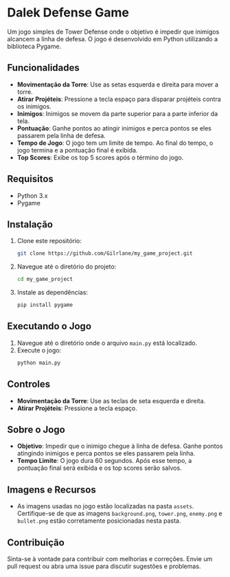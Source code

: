 # Dalek Defense Game

Um jogo simples de Tower Defense onde o objetivo é impedir que inimigos alcancem a linha de defesa. O jogo é desenvolvido em Python utilizando a biblioteca Pygame.

## Funcionalidades

- **Movimentação da Torre**: Use as setas esquerda e direita para mover a torre.
- **Atirar Projéteis**: Pressione a tecla espaço para disparar projéteis contra os inimigos.
- **Inimigos**: Inimigos se movem da parte superior para a parte inferior da tela.
- **Pontuação**: Ganhe pontos ao atingir inimigos e perca pontos se eles passarem pela linha de defesa.
- **Tempo de Jogo**: O jogo tem um limite de tempo. Ao final do tempo, o jogo termina e a pontuação final é exibida.
- **Top Scores**: Exibe os top 5 scores após o término do jogo.

## Requisitos

- Python 3.x
- Pygame

## Instalação

1. Clone este repositório:
    ```bash
    git clone https://github.com/Gilrlane/my_game_project.git
    ```
2. Navegue até o diretório do projeto:
    ```bash
    cd my_game_project
    ```
3. Instale as dependências:
    ```bash
    pip install pygame
    ```

## Executando o Jogo

1. Navegue até o diretório onde o arquivo `main.py` está localizado.
2. Execute o jogo:
    ```bash
    python main.py
    ```

## Controles

- **Movimentação da Torre**: Use as teclas de seta esquerda e direita.
- **Atirar Projéteis**: Pressione a tecla espaço.

## Sobre o Jogo

- **Objetivo**: Impedir que o inimigo chegue à linha de defesa. Ganhe pontos atingindo inimigos e perca pontos se eles passarem pela linha.
- **Tempo Limite**: O jogo dura 60 segundos. Após esse tempo, a pontuação final será exibida e os top scores serão salvos.

## Imagens e Recursos

- As imagens usadas no jogo estão localizadas na pasta `assets`. Certifique-se de que as imagens `background.png`, `tower.png`, `enemy.png` e `bullet.png` estão corretamente posicionadas nesta pasta.

## Contribuição

Sinta-se à vontade para contribuir com melhorias e correções. Envie um pull request ou abra uma issue para discutir sugestões e problemas.



